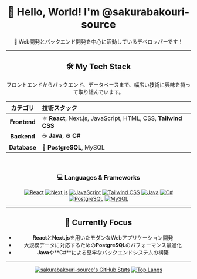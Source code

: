 <div align="center">
  
# 🌸 Hello, World! I'm @sakurabakouri-source 
  
👋 Web開発とバックエンド開発を中心に活動しているデベロッパーです！
  
---
  
## 🛠️ My Tech Stack

フロントエンドからバックエンド、データベースまで、幅広い技術に興味を持って取り組んでいます。
  
| カテゴリ | 技術スタック |
| :---: | :--- |
| **Frontend** | ⚛️ **React**, Next.js, JavaScript, HTML, CSS, **Tailwind CSS** |
| **Backend** | ☕ **Java**, ⚙️ **C#** |
| **Database** | 🐘 **PostgreSQL**, MySQL |
  
<br>
  
### 💻 Languages & Frameworks
  
[![React](https://img.shields.io/badge/React-61DAFB?style=for-the-badge&logo=react&logoColor=white)](https://reactjs.org/)
[![Next.js](https://img.shields.io/badge/Next.js-000000?style=for-the-badge&logo=next.js&logoColor=white)](https://nextjs.org/)
[![JavaScript](https://img.shields.io/badge/JavaScript-F7DF1E?style=for-the-badge&logo=javascript&logoColor=black)](https://developer.mozilla.org/ja/docs/Web/JavaScript)
[![Tailwind CSS](https://img.shields.io/badge/Tailwind_CSS-06B6D4?style=for-the-badge&logo=tailwind-css&logoColor=white)](https://tailwindcss.com/)
[![Java](https://img.shields.io/badge/Java-007396?style=for-the-badge&logo=java&logoColor=white)](https://www.java.com/)
[![C#](https://img.shields.io/badge/C%23-239120?style=for-the-badge&logo=c-sharp&logoColor=white)](https://docs.microsoft.com/ja-jp/dotnet/csharp/)
[![PostgreSQL](https://img.shields.io/badge/PostgreSQL-316192?style=for-the-badge&logo=postgresql&logoColor=white)](https://www.postgresql.org/)
[![MySQL](https://img.shields.io/badge/MySQL-4479A1?style=for-the-badge&logo=mysql&logoColor=white)](https://www.mysql.com/)

---

## 🌱 Currently Focus
  
-   **React**と**Next.js**を用いたモダンなWebアプリケーション開発
-   大規模データに対応するための**PostgreSQL**のパフォーマンス最適化
-   **Java**や**C#**による堅牢なバックエンドシステムの構築
  
---
  
[![sakurabakouri-source's GitHub Stats](https://github-readme-stats.vercel.app/api?username=sakurabakouri-source&show_icons=true&theme=vue)](https://github.com/anuraghazra/github-readme-stats)
[![Top Langs](https://github-readme-stats.vercel.app/api/top-langs/?username=sakurabakouri-source&layout=compact&theme=vue)](https://github.com/anuraghazra/github-readme-stats)
  
</div>

